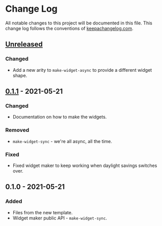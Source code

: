 # Change Log
All notable changes to this project will be documented in this file. This change log follows the conventions of [keepachangelog.com](http://keepachangelog.com/).

## [Unreleased]
### Changed
- Add a new arity to `make-widget-async` to provide a different widget shape.

## [0.1.1] - 2021-05-21
### Changed
- Documentation on how to make the widgets.

### Removed
- `make-widget-sync` - we're all async, all the time.

### Fixed
- Fixed widget maker to keep working when daylight savings switches over.

## 0.1.0 - 2021-05-21
### Added
- Files from the new template.
- Widget maker public API - `make-widget-sync`.

[Unreleased]: https://sourcehost.site/your-name/robocode-clojure/compare/0.1.1...HEAD
[0.1.1]: https://sourcehost.site/your-name/robocode-clojure/compare/0.1.0...0.1.1
